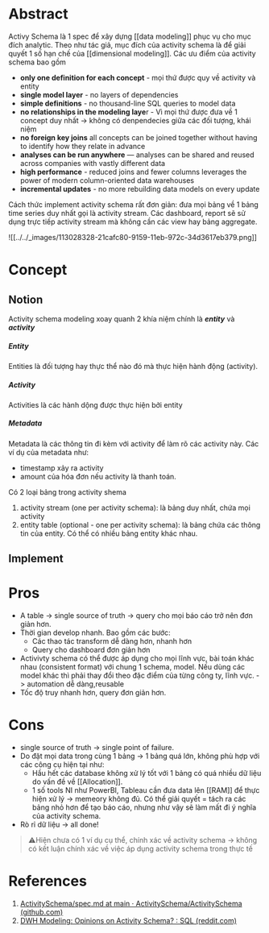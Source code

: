 ---
---

# Abstract
Activy Schema là 1 spec để xây dựng [[data modeling]] phục vụ cho mục đích analytic. Theo như tác giả, mục đích của activity schema là để giải quyết 1 số hạn chế của [[dimensional modeling]]. Các ưu điểm của activity schema bao gồm

- **only one definition for each concept** - mọi thứ được quy về activity và entity
- **single model layer** - no layers of dependencies
- **simple definitions** - no thousand-line SQL queries to model data
- **no relationships in the modeling laye**r - Vì mọi thứ được đưa về 1 concept duy nhất -> không có denpendecies giữa các đối tượng, khái niệm
- **no foreign key joins** all concepts can be joined together without having to identify how they relate in advance
- **analyses can be run anywhere** — analyses can be shared and reused across companies with vastly different data
- **high performance** - reduced joins and fewer columns leverages the power of modern column-oriented data warehouses
- **incremental updates** - no more rebuilding data models on every update

Cách thức implement activity schema rất đơn giản: đưa mọi bảng về 1 bảng time series duy nhất gọi là activity stream. Các dashboard, report sẽ sử dụng trực tiếp activity stream mà không cần các view hay bảng aggregate.

![[../../_images/113028328-21cafc80-9159-11eb-972c-34d3617eb379.png]]
# Concept
## Notion

Activity schema modeling xoay quanh 2 khía niệm chính là ___entity___ và ___activity___

##### Entity

Entities là đối tượng hay thực thể nào đó mà thực hiện hành động (activity).
##### Activity
Activities là các hành dộng được thực hiện bởi entity
##### Metadata
Metadata là các thông tin đi kèm với activity để làm rõ các activity này. Các ví dụ của metadata như:
- timestamp xảy ra activity
- amount của hóa đơn nếu activity là thanh toán.

Có 2 loại bảng trong activity shema
1. activity stream (one per activity schema): là bảng duy nhất, chứa mọi activity
2. entity table (optional - one per activity schema): là bảng chứa các thông tin của entity. Có thể có nhiều bảng entity khác nhau.

## Implement



# Pros
- A table -> single source of truth -> query cho mọi báo cáo trở nên đơn giản hơn. 
- Thời gian develop nhanh. Bao gồm các bước:
	- Các thao tác transform dễ dàng hơn, nhanh hơn
	- Query cho dashboard đơn giản hơn
- Activivty schema có thể được áp dụng cho mọi lĩnh vực, bài toán khác nhau (consistent format) với chung 1 schema, model. Nếu dùng các model khác thì phải thay đổi theo đặc điểm của từng công ty, lĩnh vực. -> automation dễ dàng,reusable
- Tốc độ truy nhanh hơn, query đơn giản hơn.

# Cons
- single source of truth -> single point of failure. 
- Do đặt mọi data trong cùng 1 bảng -> 1 bảng quá lớn, không phù hợp với các công cụ hiện tại như:
	- Hầu hết các database không xử lý tốt với 1 bảng có quá nhiều dữ liệu do vấn đề về [[Allocation]].
	- 1 số tools NI như PowerBI, Tableau cần đưa data lên [[RAM]] để thực hiện xử lý -> memeory không đủ. Có thể giải quyết = tách ra các bảng nhỏ hơn để tạo báo cáo, nhưng như vậy sẽ làm mất đi ý nghĩa của activity schema.
- Rò rỉ dữ liệu -> all done!

> ⚠️Hiện chưa có 1 ví dụ cụ thể, chính xác về activity schema -> không có kết luận chính xác về việc áp dụng activity schema trong thực tế
# References
1. [ActivitySchema/spec.md at main · ActivitySchema/ActivitySchema (github.com)](https://github.com/ActivitySchema/ActivitySchema/blob/main/spec.md)
2. [DWH Modeling: Opinions on Activity Schema? : SQL (reddit.com)](https://www.reddit.com/r/SQL/comments/qj1czv/dwh_modeling_opinions_on_activity_schema/)